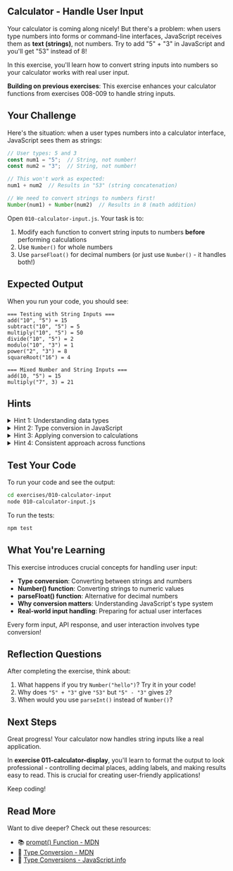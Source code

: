 ## Calculator - Handle User Input

Your calculator is coming along nicely! But there's a problem: when users type numbers into forms or command-line interfaces, JavaScript receives them as **text (strings)**, not numbers. Try to add "5" + "3" in JavaScript and you'll get "53" instead of 8!

In this exercise, you'll learn how to convert string inputs into numbers so your calculator works with real user input.

**Building on previous exercises**: This exercise enhances your calculator functions from exercises 008-009 to handle string inputs.

## Your Challenge

Here's the situation: when a user types numbers into a calculator interface, JavaScript sees them as strings:

```javascript
// User types: 5 and 3
const num1 = "5";  // String, not number!
const num2 = "3";  // String, not number!

// This won't work as expected:
num1 + num2  // Results in "53" (string concatenation)

// We need to convert strings to numbers first!
Number(num1) + Number(num2)  // Results in 8 (math addition)
```

Open `010-calculator-input.js`. Your task is to:

1. Modify each function to convert string inputs to numbers **before** performing calculations
2. Use `Number()` for whole numbers
3. Use `parseFloat()` for decimal numbers (or just use `Number()` - it handles both!)

## Expected Output

When you run your code, you should see:
```
=== Testing with String Inputs ===
add("10", "5") = 15
subtract("10", "5") = 5
multiply("10", "5") = 50
divide("10", "5") = 2
modulo("10", "3") = 1
power("2", "3") = 8
squareRoot("16") = 4

=== Mixed Number and String Inputs ===
add(10, "5") = 15
multiply("7", 3) = 21
```

## Hints

<details>
<summary>Hint 1: Understanding data types</summary>

JavaScript treats text and numbers as different types of data. Think about:
- What happens when you try to do math with text that looks like a number?
- Why might "5" + "3" give a different result than 5 + 3?
- How can text be transformed into actual numbers for calculations?

Understanding the difference between text representation and numeric values is crucial.
</details>

<details>
<summary>Hint 2: Type conversion in JavaScript</summary>

Programming languages need ways to transform data from one type to another. Consider:
- If you have the text "42", how can you convert it to the number 42?
- What built-in capabilities does JavaScript provide for this transformation?
- Why is it important to explicitly convert types before performing operations?

JavaScript provides tools to handle type conversion, making your code predictable.
</details>

<details>
<summary>Hint 3: Applying conversion to calculations</summary>

The pattern is to transform your inputs before using them in calculations. Think about:
- At what point in your function should conversion happen?
- Can you convert each input parameter before using it?
- Will converting already-numeric values cause problems?

Once you convert text to numbers, the rest of your calculation logic stays the same.
</details>

<details>
<summary>Hint 4: Consistent approach across functions</summary>

All seven functions need the same enhancement:
- Each receives parameters that might be text or numbers
- Each needs to ensure parameters are numeric before calculating
- Each performs its mathematical operation after conversion

Try updating one function first to see the pattern, then apply it to the others.
</details>

## Test Your Code

To run your code and see the output:
```bash
cd exercises/010-calculator-input
node 010-calculator-input.js
```

To run the tests:
```bash
npm test
```

## What You're Learning

This exercise introduces crucial concepts for handling user input:

- **Type conversion**: Converting between strings and numbers
- **Number() function**: Converting strings to numeric values
- **parseFloat() function**: Alternative for decimal numbers
- **Why conversion matters**: Understanding JavaScript's type system
- **Real-world input handling**: Preparing for actual user interfaces

Every form input, API response, and user interaction involves type conversion!

## Reflection Questions

After completing the exercise, think about:
1. What happens if you try `Number("hello")`? Try it in your code!
2. Why does `"5" + "3"` give `"53"` but `"5" - "3"` gives `2`?
3. When would you use `parseInt()` instead of `Number()`?

## Next Steps

Great progress! Your calculator now handles string inputs like a real application.

In **exercise 011-calculator-display**, you'll learn to format the output to look professional - controlling decimal places, adding labels, and making results easy to read. This is crucial for creating user-friendly applications!

Keep coding!

## Read More

Want to dive deeper? Check out these resources:

- 📚 [prompt() Function - MDN](https://developer.mozilla.org/en-US/docs/Web/API/Window/prompt)
- 📖 [Type Conversion - MDN](https://developer.mozilla.org/en-US/docs/Web/JavaScript/Guide/Grammar_and_types#data_type_conversion)
- 🎯 [Type Conversions - JavaScript.info](https://javascript.info/type-conversions)

